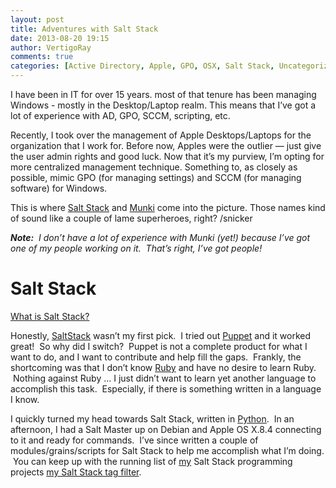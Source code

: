 ```yaml
---
layout: post
title: Adventures with Salt Stack
date: 2013-08-20 19:15
author: VertigoRay
comments: true
categories: [Active Directory, Apple, GPO, OSX, Salt Stack, Uncategorized]
---
```

<p>I have been in IT for over 15 years. most of that tenure has been managing Windows - mostly in the Desktop/Laptop realm. This means that I’ve got a lot of experience with AD, GPO, SCCM, scripting, etc.</p>
<p>Recently, I took over the management of Apple Desktops/Laptops for the organization that I work for. Before now, Apples were the outlier — just give the user admin rights and good luck. Now that it’s my purview, I’m opting for more centralized management technique. Something to, as closely as possible, mimic GPO (for managing settings) and SCCM (for managing software) for Windows.<!-- more --></p>
<p>This is where <a href="http://saltstack.org" target="_blank">Salt Stack</a> and <a href="https://code.google.com/p/munki" target="_blank">Munki</a> come into the picture. Those names kind of sound like a couple of lame superheroes, right? /snicker</p>
<p><em><strong>Note:</strong>  I don&rsquo;t have a lot of experience with Munki (yet!) because I&rsquo;ve got one of my people working on it.  That&rsquo;s right, I&rsquo;ve got people!</em></p>
<h1>Salt Stack</h1>
<p><a href="http://docs.saltstack.com/#what-is-salt-stack" target="_blank">What is Salt Stack?</a></p>
<p>Honestly, <a href="http://saltstack.org" target="_blank">SaltStack</a> wasn&rsquo;t my first pick.  I tried out <a href="http://puppetlabs.com" target="_blank">Puppet</a> and it worked great!  So why did I switch?  Puppet is not a complete product for what I want to do, and I want to contribute and help fill the gaps.  Frankly, the shortcoming was that I don&rsquo;t know <a href="https://www.ruby-lang.org/">Ruby</a> and have no desire to learn Ruby.  Nothing against Ruby &hellip; I just didn&rsquo;t want to learn yet another language to accomplish this task.  Especially, if there is something written in a language I know.</p>
<p>I quickly turned my head towards Salt Stack, written in <a href="http://python.org/">Python</a>.  In an afternoon, I had a Salt Master up on Debian and Apple OS X.8.4 connecting to it and ready for commands.  I&rsquo;ve since written a couple of modules/grains/scripts for Salt Stack to help me accomplish what I&rsquo;m doing.  You can keep up with the running list of <a href="http://github.com/VertigoRay" target="_blank">my</a> Salt Stack programming projects <a href="http://blog.vertigion.com/tagged/Salt-Stack">my Salt Stack tag filter</a>.</p>
